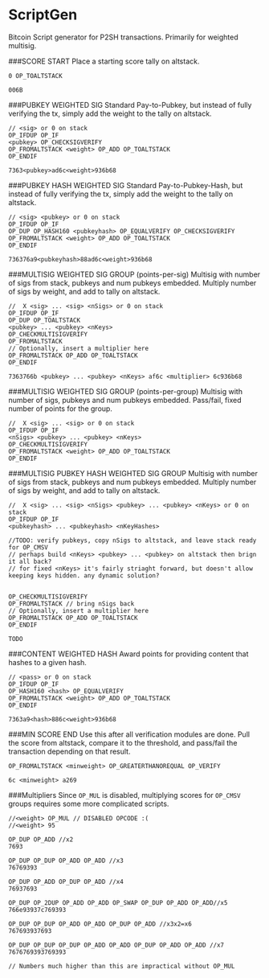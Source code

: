 ScriptGen
=========
Bitcoin Script generator for P2SH transactions. Primarily for weighted multisig.

###SCORE START
Place a starting score tally on altstack. 
```
0 OP_TOALTSTACK
```

```
006B
```

###PUBKEY WEIGHTED SIG
Standard Pay-to-Pubkey, but instead of fully verifying the tx, simply add the weight to the tally on altstack.
```
// <sig> or 0 on stack
OP_IFDUP OP_IF 
<pubkey> OP_CHECKSIGVERIFY 
OP_FROMALTSTACK <weight> OP_ADD OP_TOALTSTACK 
OP_ENDIF
```

```
7363<pubkey>ad6c<weight>936b68
```

###PUBKEY HASH WEIGHTED SIG
Standard Pay-to-Pubkey-Hash, but instead of fully verifying the tx, simply add the weight to the tally on altstack.
```
// <sig> <pubkey> or 0 on stack
OP_IFDUP OP_IF 
OP_DUP OP_HASH160 <pubkeyhash> OP_EQUALVERIFY OP_CHECKSIGVERIFY 
OP_FROMALTSTACK <weight> OP_ADD OP_TOALTSTACK 
OP_ENDIF
```

```
736376a9<pubkeyhash>88ad6c<weight>936b68
```

###MULTISIG WEIGHTED SIG GROUP (points-per-sig)
Multisig with number of sigs from stack, pubkeys and num pubkeys embedded. Multiply number of sigs by weight, and add to tally on altstack.
```
//  X <sig> ... <sig> <nSigs> or 0 on stack
OP_IFDUP OP_IF 
OP_DUP OP_TOALTSTACK
<pubkey> ... <pubkey> <nKeys>
OP_CHECKMULTISIGVERIFY
OP_FROMALTSTACK 
// Optionally, insert a multiplier here
OP_FROMALTSTACK OP_ADD OP_TOALTSTACK
OP_ENDIF
```

```
7363766b <pubkey> ... <pubkey> <nKeys> af6c <multiplier> 6c936b68
```

###MULTISIG WEIGHTED SIG GROUP (points-per-group)
Multisig with number of sigs, pubkeys and num pubkeys embedded. Pass/fail, fixed number of points for the group.
```
//  X <sig> ... <sig> or 0 on stack
OP_IFDUP OP_IF 
<nSigs> <pubkey> ... <pubkey> <nKeys>
OP_CHECKMULTISIGVERIFY
OP_FROMALTSTACK <weight> OP_ADD OP_TOALTSTACK
OP_ENDIF
```

###MULTISIG PUBKEY HASH WEIGHTED SIG GROUP
Multisig with number of sigs from stack, pubkeys and num pubkeys embedded. Multiply number of sigs by weight, and add to tally on altstack.
```
//  X <sig> ... <sig> <nSigs> <pubkey> ... <pubkey> <nKeys> or 0 on stack
OP_IFDUP OP_IF 
<pubkeyhash> ... <pubkeyhash> <nKeyHashes>

//TODO: verify pubkeys, copy nSigs to altstack, and leave stack ready for OP_CMSV
// perhaps build <nKeys> <pubkey> ... <pubkey> on altstack then brign it all back?
// for fixed <nKeys> it's fairly striaght forward, but doesn't allow keeping keys hidden. any dynamic solution?


OP_CHECKMULTISIGVERIFY
OP_FROMALTSTACK // bring nSigs back
// Optionally, insert a multiplier here
OP_FROMALTSTACK OP_ADD OP_TOALTSTACK
OP_ENDIF
```

```
TODO
```

###CONTENT WEIGHTED HASH
Award points for providing content that hashes to a given hash.
```
// <pass> or 0 on stack
OP_IFDUP OP_IF 
OP_HASH160 <hash> OP_EQUALVERIFY 
OP_FROMALTSTACK <weight> OP_ADD OP_TOALTSTACK 
OP_ENDIF
```

```
7363a9<hash>886c<weight>936b68
```

###MIN SCORE END
Use this after all verification modules are done. Pull the score from altstack, compare it to the threshold, and pass/fail the transaction depending on that result.
```
OP_FROMALTSTACK <minweight> OP_GREATERTHANOREQUAL OP_VERIFY
```

```
6c <minweight> a269
```



###Multipliers
Since `OP_MUL` is disabled, multiplying scores for `OP_CMSV` groups requires some more complicated scripts.
```
//<weight> OP_MUL // DISABLED OPCODE :(
//<weight> 95

OP_DUP OP_ADD //x2
7693

OP_DUP OP_DUP OP_ADD OP_ADD //x3
76769393

OP_DUP OP_ADD OP_DUP OP_ADD //x4
76937693

OP_DUP OP_2DUP OP_ADD OP_ADD OP_SWAP OP_DUP OP_ADD OP_ADD//x5
766e93937c769393

OP_DUP OP_DUP OP_ADD OP_ADD OP_DUP OP_ADD //x3x2=x6
767693937693

OP_DUP OP_DUP OP_DUP OP_ADD OP_ADD OP_DUP OP_ADD OP_ADD //x7
7676769393769393

// Numbers much higher than this are impractical without OP_MUL

```

